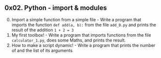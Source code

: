 ## 0x02. Python - import & modules ##
0. Import a simple function from a simple file - Write a program that imports the function `def add(a, b):` from the file `add_0.py` and prints the result of the addition `1 + 2 = 3`
1. My first toolbox! - Write a program that imports functions from the file `calculator_1.py`, does some Maths, and prints the result.
2. How to make a script dynamic! - Write a program that prints the number of and the list of its arguments
